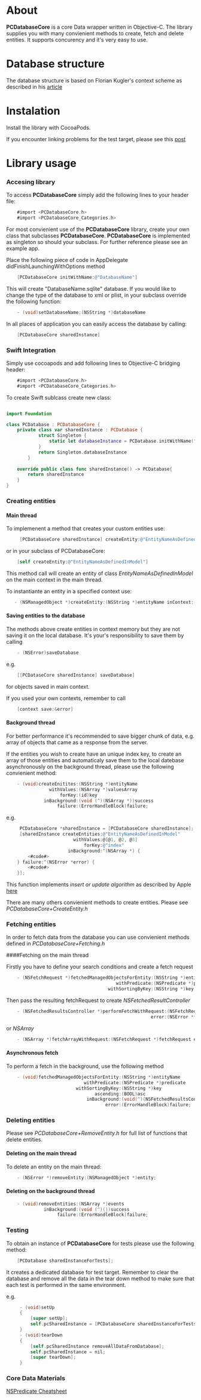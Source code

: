 

# About
**PCDatabaseCore** is a core Data wrapper written in Objective-C. The library supplies you with many convienient methods to create, fetch and delete entities. It supports concurency and it's very easy to use.    


# Database structure

The database structure is based on Florian Kugler's context scheme as described in his
[article](http://floriankugler.com/blog/2013/4/2/the-concurrent-core-data-stack)


# Instalation

Install the library with CocoaPods.

If you encounter linking problems for the test target, please see this [post](http://stackoverflow.com/questions/14512792/libraries-not-found-when-using-cocoapods-with-ios-logic-tests)



# Library usage  

### Accesing library

To access **PCDatabaseCore** simply add the following lines to your header file:
```Objective-C    
	#import <PCDatabaseCore.h>
	#import <PCDatabaseCore_Categories.h>
```


For most convienient use of the **PCDatabaseCore** library, create your own class that subclasses **PCDatabaseCore**. **PCDatabaseCore** is implemented as singleton so should your subclass. For further reference please see an example app.

Place the following piece of code in AppDelegate didFinishLaunchingWithOptions method

```Objective-C
    [PCDatabaseCore initWithName:@"DatabaseName"]
```

This will create "DatabaseName.sqlite" database.
If you would like to change the type of the database to xml or plist, in your subclass override the following function:

```Objective-C
	- (void)setDatabaseName:(NSString *)databaseName
```
 
In all places of application you can easily access the database by calling:

```Objective-C
    [PCDatabaseCore sharedInstance]
```

### Swift Integration

Simply use cocoapods and add following lines to Objective-C bridging header:
```Objective-C
	#import <PCDatabaseCore.h>
	#import <PCDatabaseCore_Categories.h>
``` 
To create Swift sublcass create new class:

```Swift

import Foundation

class PCDatabase : PCDatabaseCore {
	private class var sharedInstance : PCDatabase {
	        struct Singleton {
	            static let databaseInstance = PCDatabase.initWithName("<#DatabaseName#>")
	        }
	        return Singleton.databaseInstance
	    }
    
    override public class func sharedInstance() -> PCDatabase{
        return sharedInstance
    }
}
```
   
### Creating entities
#### Main thread
To implemenent a method that creates your custom entities use:

```Objective-C     
	 [PCDatabaseCore sharedInstance] createEntity:@"EntityNameAsDefinedInModel"]
```

or in your subclass of PCDatabaseCore: 

```Objective-C
    [self createEntity:@"EntityNameAsDefinedInModel"]
```
This method call will create an entity of class *EntityNameAsDefinedInModel* on the main context in the main thread. 

To instantiante an entity in a specified context use:
 ```Objective-C   
	- (NSManagedObject *)createEntity:(NSString *)entityName inContext:(NSManagedObjectContext *)context 
```
#### Saving entities to the database

The methods above create entities in context memory but they are not saving it on the local database. It's your's responsibility to save them by calling

```Objective-C
    - (NSError)saveDatabase 
```

e.g.
 
```Objective-C  
    [[PCDataseCore sharedInstance] saveDatabase] 
```

for objects saved in main context.

If you used your own contexts, remember to call 
```Objective-C
	[context save:&error]
```	

#### Background thread

For better performance it's recommended to save bigger chunk of data, e.g. array of objects that came as a response from the server. 

If the entities you wish to create have an unique index key, to create an array of those entities and automaticaly save them to the local datebase asynchronously on the background thread, please use the following convienient method:

```Objective-C
	- (void)createEnitites:(NSString *)entityName
	            withValues:(NSArray *)valuesArray
	                forKey:(id)key
	          inBackground:(void (^)(NSArray *))success
	               failure:(ErrorHandleBlock)failure;
```

e.g.
```Objective-C     
	 PCDatabaseCore *sharedInstance = [PCDatabaseCore sharedInstance];
	 [sharedInstance createEntities:@"EntityNameAsDefinedInModel"
	 					 withValues:@[@1, @2, @3]
						 	 forKey:@"index"
					   inBackground:^(NSArray *) {
        <#code#>
    } failure:^(NSError *error) {
        <#code#>
    }];
```

This function implements *insert or update algorithm* as described by Apple [here](https://developer.apple.com/library/ios/documentation/Cocoa/Conceptual/CoreData/Articles/cdImporting.html)   

There are many others convienient methods to create entities. Please see  *PCDatabaseCore+CreateEntity.h*

### Fetching entities
In order to fetch data from the database you can use convienient methods defined in *PCDatabaseCore+Fetching.h* 

####Fetching on the main thread

Firstly you have to define your search conditions and create a fetch request

```Objective-C
    - (NSFetchRequest *)fetchedManagedObjectsForEntity:(NSString *)entityName
	                                     withPredicate:(NSPredicate *)predicate
	                                  withSortingByKey:(NSString *)key;
```

Then pass the resulting fetchRequest to create *NSFetchedResultController*

```Objective-C	
	- (NSFetchedResultsController *)performFetchWithRequest:(NSFetchRequest *)fetchRequest
	                                                  error:(NSError **)error;
```

or *NSArray*

```Objective-C  
	- (NSArray *)fetchArrayWithRequest:(NSFetchRequest *)fetchRequest error:(NSError **)error;
```    

#### Asynchronous fetch

To perform a fetch in the background, use the following method
```Objective-C
    - (void)fetchedManagedObjectsForEntity:(NSString *)entityName
                             withPredicate:(NSPredicate *)predicate
                          withSortingByKey:(NSString *)key
                                 ascending:(BOOL)asc
                              inBackground:(void(^)(NSFetchedResultsController *results))success
                                     error:(ErrorHandleBlock)failure;
```    

### Deleting entities

Please see *PCDatabaseCore+RemoveEntity.h* for full list of functions that delete entities.

#### Deleting on the main thread

To delete an entity on the main thread:

```Objective-C	
	- (NSError *)removeEntity:(NSManagedObject *)entity;
```    

#### Deleting on the background thread

```Objective-C
    - (void)removeEntities:(NSArray *)events
       	 	  inBackground:(void (^)())success
              	   failure:(ErrorHandleBlock)failure;
```

### Testing

To obtain an instance of **PCDatabaseCore** for tests please use the following method:

```Objective-C    
	[PCDatabase sharedInstanceForTests];
```

It creates a dedicated database for test target. Remember to clear the database and remove all the data in the tear down method to make sure that each test is performed in the same environment.   

e.g.

```Objective-C
	 - (void)setUp
	 {
	     [super setUp];
	     self.pcSharedInstance = [PCDatabaseCore sharedInstanceForTests];
	 }
	 - (void)tearDown
	 {
	     [self.pcSharedInstance removeAllDataFromDatabase];
	     self.pcSharedInstance = nil;
	     [super tearDown];
	 }
```

### Core Data Materials

[NSPredicate Cheatsheet](http://realm.io/news/nspredicate-cheatsheet/)